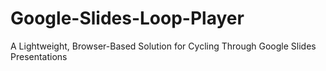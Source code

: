 # Google-Slides-Loop-Player
A Lightweight, Browser-Based Solution for Cycling Through Google Slides Presentations
